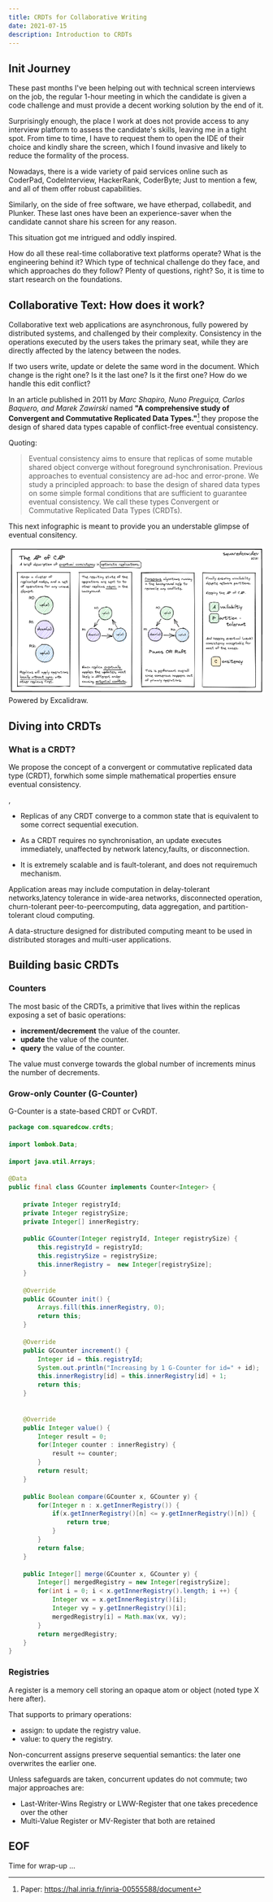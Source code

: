 ```yaml
---
title: CRDTs for Collaborative Writing
date: 2021-07-15
description: Introduction to CRDTs
---
```


## Init Journey

These past months I've been helping out with technical screen interviews on the job, the regular 1-hour meeting in which the candidate is given a code challenge and must provide a decent working solution by the end of it. 

Surprisingly enough, the place I work at does not provide access to any interview platform to assess the candidate's skills, leaving me in a tight spot.  From time to time, I have to request them to open the IDE of their choice and kindly share the screen, which I found invasive and likely to reduce the formality of the process.

Nowadays, there is a wide variety of paid services online such as CoderPad, CodeInterview, HackerRank, CoderByte; Just to mention a few, and all of them offer robust capabilities.

Similarly, on the side of free software, we have etherpad, collabedit, and Plunker. These last ones have been an experience-saver when the candidate cannot share his screen for any reason.

This situation got me intrigued and oddly inspired.

How do all these real-time collaborative text platforms operate? What is the engineering behind it?  Which type of technical challenge do they face, and which approaches do they follow? Plenty of questions, right? So, it is time to start research on the foundations.


## Collaborative Text: How does it work?

Collaborative text web applications are asynchronous, fully powered by distributed systems, and challenged by their complexity. Consistency in the operations executed by the users takes the primary seat, while they are directly affected by the latency between the nodes.


If two users write, update or delete the same word in the document. Which change is the right one? Is it the last one? Is it the first one? How do we handle this edit conflict? 

In an article published in 2011 by _Marc Shapiro, Nuno Preguiça, Carlos Baquero, and Marek Zawirski_ named **"A comprehensive study of Convergent and Commutative Replicated Data Types."**[^1] they propose the design of shared data types capable of conflict-free eventual consistency.

Quoting: 

> Eventual consistency aims to ensure that replicas of some mutable shared object converge without foreground synchronisation. Previous approaches to eventual consistency are ad-hoc and error-prone. We study a principled approach: to base the design of shared data types on some simple formal conditions that are sufficient to guarantee eventual consistency. We call these types Convergent or Commutative Replicated Data Types (CRDTs). 

This next infographic is meant to provide you an understable glimpse of eventual consitency.

![The AP of CAP](/images/excalidraws/the_ap_of_cap.png)
Powered by Excalidraw.

## Diving into CRDTs

### What is a CRDT?


We propose the concept of a convergent or commutative replicated data type (CRDT), forwhich some simple mathematical properties ensure eventual consistency. 

, 
- Replicas of any CRDT converge to a common state that is equivalent to some correct sequential execution. 

- As a CRDT requires no synchronisation, an update executes immediately, unaffected by network latency,faults, or disconnection. 

- It is extremely scalable and is fault-tolerant, and does not requiremuch mechanism. 
 
 Application areas may include computation in delay-tolerant networks,latency tolerance in wide-area networks, disconnected operation, churn-tolerant peer-to-peercomputing, data aggregation, and partition-tolerant cloud computing.

A data-structure designed for distributed computing meant to be used in distributed storages and multi-user applications.

## Building basic CRDTs

### Counters 

The most basic of the CRDTs, a primitive that lives within the replicas exposing a set of basic operations:

- **increment/decrement** the value of the counter.
- **update** the value of the counter.
- **query** the value of the counter.

The value must converge towards the global number of increments minus the number of decrements. 

### Grow-only Counter (G-Counter)

G-Counter is a state-based CRDT or CvRDT.

``` java {linenos=table,hl_lines=[8],linenostart=1}
package com.squaredcow.crdts;

import lombok.Data;

import java.util.Arrays;

@Data
public final class GCounter implements Counter<Integer> {

    private Integer registryId;
    private Integer registrySize;
    private Integer[] innerRegistry;

    public GCounter(Integer registryId, Integer registrySize) {
        this.registryId = registryId;
        this.registrySize = registrySize;
        this.innerRegistry =  new Integer[registrySize];
    }

    @Override
    public GCounter init() {
        Arrays.fill(this.innerRegistry, 0);
        return this;
    }

    @Override
    public GCounter increment() {
        Integer id = this.registryId;
        System.out.println("Increasing by 1 G-Counter for id=" + id);
        this.innerRegistry[id] = this.innerRegistry[id] + 1;
        return this;
    }


    @Override
    public Integer value() {
        Integer result = 0;
        for(Integer counter : innerRegistry) {
            result += counter;
        }
        return result;
    }

    public Boolean compare(GCounter x, GCounter y) {
        for(Integer n : x.getInnerRegistry()) {
            if(x.getInnerRegistry()[n] <= y.getInnerRegistry()[n]) {
                return true;
            }
        }
        return false;
    }

    public Integer[] merge(GCounter x, GCounter y) {
        Integer[] mergedRegistry = new Integer[registrySize];
        for(int i = 0; i < x.getInnerRegistry().length; i ++) {
            Integer vx = x.getInnerRegistry()[i];
            Integer vy = y.getInnerRegistry()[i];
            mergedRegistry[i] = Math.max(vx, vy);
        }
        return mergedRegistry;
    }
}
```

### Registries

A register is a memory cell storing an opaque atom or object (noted type X here after). 

That supports to primary operations:
- assign: to update the registry value.
- value: to query the registry.

Non-concurrent assigns preserve sequential semantics: the later one overwrites the earlier one. 

Unless safeguards are taken, concurrent updates do not commute; two major approaches are:
- Last-Writer-Wins Registry  or LWW-Register that one takes precedence over the other 
- Multi-Value Register or MV-Register that both are retained 


## EOF 

Time for wrap-up ...

[^1]: Paper: https://hal.inria.fr/inria-00555588/document